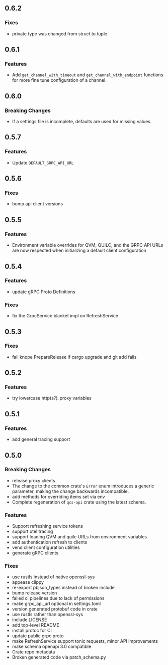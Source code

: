 ## 0.6.2

### Fixes

- private type was changed from struct to tuple

## 0.6.1

### Features

- Add `get_channel_with_timeout` and `get_channel_with_endpoint` functions for more fine tune configuration of a channel.

## 0.6.0

### Breaking Changes

- If a settings file is incomplete, defaults are used for missing values.

## 0.5.7

### Features

- Update `DEFAULT_GRPC_API_URL`

## 0.5.6

### Fixes

- bump api client versions

## 0.5.5

### Features

- Environment variable overrides for QVM, QUILC, and the GRPC API URLs are now respected when initializing a default client configuration

## 0.5.4

### Features

- update gRPC Proto Definitions

### Fixes

- fix the GrpcService blanket impl on RefreshService<T>

## 0.5.3

### Fixes

- fail knope PrepareRelease if cargo upgrade and git add fails

## 0.5.2

### Features

- try lowercase http(s?)_proxy variables

## 0.5.1

### Features

- add general tracing support

## 0.5.0

### Breaking Changes

- release proxy clients
- The change to the common crate's `Error` enum introduces a generic parameter, making the change backwards incompatible.
- add methods for overriding items set via env
- Complete regeneration of `qcs-api` crate using the latest schema.

### Features

- Support refreshing service tokens
- support otel tracing
- support loading QVM and quilc URLs from environment variables
- add authentication refresh to clients
- vend client configuration utilities
- generate gRPC clients

### Fixes

- use rustls instead of native openssl-sys
- appease clippy
- re-export pbjson_types instead of broken include
- bump release version
- failed ci pipelines due to lack of permissions
- make grpc_api_url optional in settings.toml
- version generated protobuf code in crate
- use rustls rather than openssl-sys
- include LICENSE
- add top-level README
- install protoc for CI
- update public grpc proto
- make RefreshService support tonic requests, minor API improvements
- make schema openapi 3.0 compatible
- Crate repo metadata
- Broken generated code via patch_schema.py
